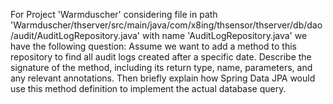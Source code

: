 For Project 'Warmduscher' considering file in path 'Warmduscher/thserver/src/main/java/com/x8ing/thsensor/thserver/db/dao/audit/AuditLogRepository.java' with name 'AuditLogRepository.java' we have the following question: 
Assume we want to add a method to this repository to find all audit logs created after a specific date.  Describe the signature of the method, including its return type, name, parameters, and any relevant annotations. Then briefly explain how Spring Data JPA would use this method definition to implement the actual database query.